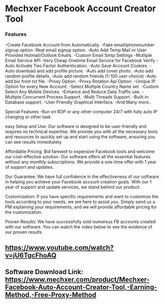# Mechxer Facebook Account Creator Tool

### Features

-Create Facebook Account from Automatically.
-Fake email/phonenumber signup option
-Real email signup option.
-Auto Add Temp Mail or User Provided Hotmail/Outlook Emails.
-Custom Email Smtp Settings
-Mutliple Email Service API
-Very Cheap Onetime Email Service for Facebook Verify
-Auto Activate Two Factor Authentication.
-Auto Save Account Cookies.
-Auto download and add profile picture.
-Auto add cover photo.
-Auto add random profile details.
-Auto add random friends (1-100 user choice)
-Auto add bio from txt file.
-Proxy Option.
-Proxy Rotation Api Option.
-Unique IP Option for every New Account.
-Select Multiple Country Name set.
-Custom Select Any Mobile Devices.
-Enhance and Reduce Data Traffic use.
-Multiple Concurrent Process Support.
-Multi Threads Support.
-Built-in Database support.
-User Friendly Graphical Interface.
-And Many more..


Special Features
-Run on RDP or any other computer 24/7 with fully auto IP changing or other task


easy Setup and Use:
Our software is designed to be user-friendly and requires no technical expertise. We provide you with all the necessary tools and resources to quickly set up and start using the software, ensuring you can see results immediately.

Affordable Pricing:
Bid farewell to expensive Facebook tools and welcome our cost-effective solution. Our software offers all the essential features without any monthly subscriptions. We provide a one-time offer with 1 year of support and updates.

Our Guarantee:
We have full confidence in the effectiveness of our software in helping you achieve your Facebook account creation goals. With our 1 year of support and update services, we stand behind our product.

Customization:
If you have specific requirements and want to customize the tools according to your needs, we are here to assist you. Simply send us a PM explaining your requirements, and we will provide affordable pricing for the customization.

Proven Results:
We have successfully sold numerous FB accounts created with our software. You can watch the video below to see the evidence of our proven results

## https://www.youtube.com/watch?v=jU6TgcFhoAQ

## Software Download Link: https://www.mechxer.com/product/Mechxer-Facebook-Auto-Account-Creator-Tool,-Earning-Method,-Free-Proxy-Method
